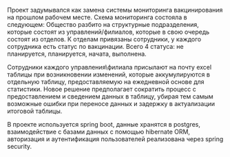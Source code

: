 Проект задумывался как замена системы мониторинга вакцинирования на прошлом рабочем месте. Схема мониторинга состояла в следующем: Общество разбито на структурные подразделения, которые состоят из управлений/филиалов, которые в свою очередь состоят из отделов. К отделам привязаны сотрудники, у каждого сотрудника есть статус по вакцинации. Всего 4 статуса: не планируется, планируется, начата, выполнена.

Сотрудники каждого управления\филиала присылают на почту excel таблицы при возникновении изменений, которые аккумулируются в отдельную таблицу, предоставляемую на ежедневной основе для статистики. Новое решение предполагает сократить процесс с предоставлением и сведением данных в таблицу, убирая тем самым возможные ошибки при переносе данных и задержку в актуализации итоговой таблицы.

В проекте используется spring boot, данные хранятся в postgres, взаимодействие с базами данных с помощью hibernate ORM, авторизация и аутентификация пользователей реализована через spring security.
